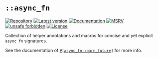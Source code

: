 # `::async_fn`

[![Repository](https://img.shields.io/badge/repository-GitHub-brightgreen.svg)](
https://github.com/danielhenrymantilla/async_fn.rs)
[![Latest version](https://img.shields.io/crates/v/async_fn.svg)](
https://crates.io/crates/async_fn)
[![Documentation](https://docs.rs/async_fn/badge.svg)](
https://docs.rs/async_fn)
[![MSRV](https://img.shields.io/badge/MSRV-1.42.0-white)](
https://gist.github.com/danielhenrymantilla/8e5b721b3929084562f8f65668920c33)
[![unsafe forbidden](https://img.shields.io/badge/unsafe-forbidden-success.svg)](
https://github.com/rust-secure-code/safety-dance/)
[![License](https://img.shields.io/crates/l/async_fn.svg)](
https://github.com/danielhenrymantilla/async_fn.rs/blob/master/LICENSE-ZLIB)
<!--[![CI](https://github.com/danielhenrymantilla/async_fn.rs/workflows/CI/badge.svg)](
https://github.com/danielhenrymantilla/async_fn.rs/actions)-->

Collection of helper annotations and macros for concise and yet explicit
`async fn` signatures.

See the documentation of [`#[async_fn::bare_future]`](
https://docs.rs/async_fn/*/async_fn/attr.bare_future.html) for more info.
